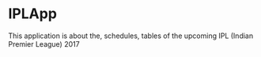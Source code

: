 # IPLApp
This application is about the, schedules, tables of the upcoming IPL (Indian Premier League) 2017

